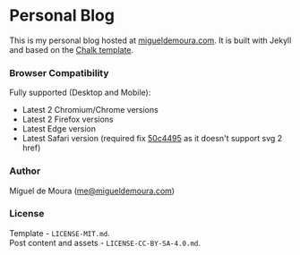 # Personal Blog

This is my personal blog hosted at [migueldemoura.com]. It is built with Jekyll and based on the [Chalk template].

### Browser Compatibility

Fully supported (Desktop and Mobile):

- Latest 2 Chromium/Chrome versions
- Latest 2 Firefox versions
- Latest Edge version
- Latest Safari version (required fix [50c4495] as it doesn't support svg 2 href)

### Author

Miguel de Moura (me@migueldemoura.com)

### License

Template - `LICENSE-MIT.md`.  
Post content and assets - `LICENSE-CC-BY-SA-4.0.md`.

   [Chalk template]: <https://github.com/nielsenramon/chalk>
   [migueldemoura.com]: <https://migueldemoura.com/>
   [50c4495]: <https://github.com/migueldemoura/migueldemoura.com/commit/50c4495ef31b8f5febf23f011a8fa95984804f9f>
